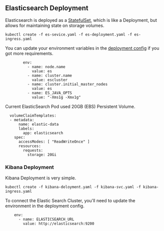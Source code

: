 ## Elasticsearch Deployment 

Elasticsearch is deployed as a [StatefulSet](https://kubernetes.io/docs/concepts/workloads/controllers/statefulset/), which is like
a Deployment, but allows for maintaining state on storage volumes.

```
kubectl create -f es-sevice.yaml -f es-deployment.yaml -f es-ingress.yaml
```
You can update your environment variables in the [deployment config](./es-deployment.yaml) if you got more requirements.  
```
        env:
          - name: node.name
            value: es
          - name: cluster.name
            value: escluster
          - name: cluster.initial_master_nodes
            value: es
          - name: ES_JAVA_OPTS
            value: "-Xms1g -Xmx1g"
```
Current ElasticSearch Pod used 20GB (EBS) Persistent Volume.
```
  volumeClaimTemplates:
  - metadata:
      name: elastic-data
      labels:
        app: elasticsearch
    spec:
      accessModes: [ "ReadWriteOnce" ]
      resources:
        requests:
          storage: 20Gi
```
### Kibana Deployment 

Kibana Deployment is very simple.
```
kubectl create -f kibana-deloyment.yaml -f kibana-svc.yaml -f kibana-ingress.yaml
```
To connect the Elastic Search Cluster, you'll need to update the environment in the deployment config.
```
    env:
      - name: ELASTICSEARCH_URL
        value: http://elasticsearch:9200
```

